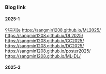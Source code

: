 ### Blog link
#### 2025-1
[인공지능](https://sangmin1208.github.io/AI2025/)
https://sangmin1208.github.io/ML2025/
https://sangmin1208.github.io/DL2025/
https://sangmin1208.github.io/CC2025/
https://sangmin1208.github.io/DC2025/
https://sangmin1208.github.io/poster2025/
https://sangmin1208.github.io/ML-DL/

#### 2025-2

<!--
**SangMin1208/SangMin1208** is a ✨ _special_ ✨ repository because its `README.md` (this file) appears on your GitHub profile.

Here are some ideas to get you started:

- 🔭 I’m currently working on ...
- 🌱 I’m currently learning ...
- 👯 I’m looking to collaborate on ...
- 🤔 I’m looking for help with ...
- 💬 Ask me about ...
- 📫 How to reach me: ...
- 😄 Pronouns: ...
- ⚡ Fun fact: ...
-->
